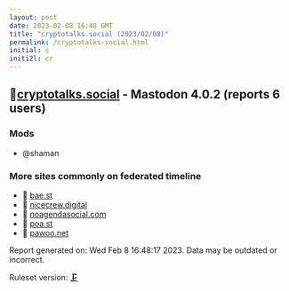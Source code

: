 ```yaml
---
layout: post
date: 2023-02-08 16:48 GMT
title: "cryptotalks.social (2023/02/08)"
permalink: /cryptotalks-social.html
initial: c
initi2l: cr
---
```


## 🐘[cryptotalks.social](https://cryptotalks.social) - Mastodon 4.0.2 (reports 6 users)

### Mods
 * @shaman

### More sites commonly on federated timeline

* 🧸 [bae.st](/bae-st.html)
* 🧸 [nicecrew.digital](/nicecrew-digital.html)
* 💉 [noagendasocial.com](/noagendasocial-com.html)
* 🧸 [poa.st](/poa-st.html)
* 🧸 [pawoo.net](/pawoo-net.html)

Report generated on: Wed Feb  8 16:48:17 2023. Data may be outdated or incorrect.

Ruleset version: [🗜](/version-clamp)
